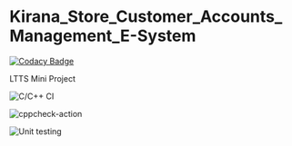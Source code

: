 # Kirana_Store_Customer_Accounts_Management_E-System

[![Codacy Badge](https://api.codacy.com/project/badge/Grade/5ec3e89bb5134b02a8601205bfcaa3ff)](https://app.codacy.com/gh/99003161/Sample-Project?utm_source=github.com&utm_medium=referral&utm_content=99003161/Sample-Project&utm_campaign=Badge_Grade)

LTTS Mini Project

![C/C++ CI](https://github.com/deepaksahoocvr/104363_STEPin/workflows/C/C++%20CI/badge.svg)

![cppcheck-action](https://github.com/deepaksahoocvr/104363_STEPin/workflows/cppcheck-action/badge.svg)


![Unit testing](https://github.com/deepaksahoocvr/104363_STEPin/workflows/Unit%20testing/badge.svg)
